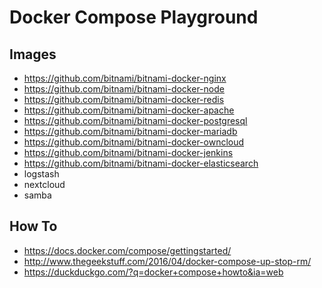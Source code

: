 # Docker Compose Playground

## Images

* https://github.com/bitnami/bitnami-docker-nginx
* https://github.com/bitnami/bitnami-docker-node
* https://github.com/bitnami/bitnami-docker-redis
* https://github.com/bitnami/bitnami-docker-apache
* https://github.com/bitnami/bitnami-docker-postgresql
* https://github.com/bitnami/bitnami-docker-mariadb
* https://github.com/bitnami/bitnami-docker-owncloud
* https://github.com/bitnami/bitnami-docker-jenkins
* https://github.com/bitnami/bitnami-docker-elasticsearch
* logstash
* nextcloud
* samba

## How To

* https://docs.docker.com/compose/gettingstarted/
* http://www.thegeekstuff.com/2016/04/docker-compose-up-stop-rm/
* https://duckduckgo.com/?q=docker+compose+howto&ia=web
